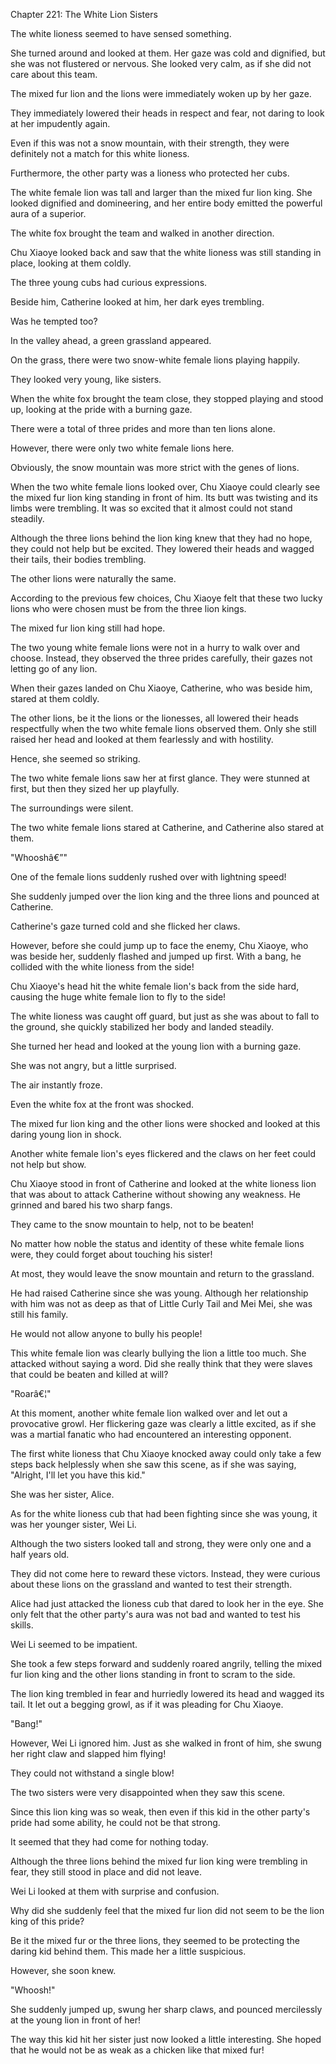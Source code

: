Chapter 221: The White Lion Sisters

The white lioness seemed to have sensed something.

She turned around and looked at them. Her gaze was cold and dignified, but she was not flustered or nervous. She looked very calm, as if she did not care about this team.

The mixed fur lion and the lions were immediately woken up by her gaze.

They immediately lowered their heads in respect and fear, not daring to look at her impudently again.

Even if this was not a snow mountain, with their strength, they were definitely not a match for this white lioness.

Furthermore, the other party was a lioness who protected her cubs.

The white female lion was tall and larger than the mixed fur lion king. She looked dignified and domineering, and her entire body emitted the powerful aura of a superior.

The white fox brought the team and walked in another direction.

Chu Xiaoye looked back and saw that the white lioness was still standing in place, looking at them coldly.

The three young cubs had curious expressions.

Beside him, Catherine looked at him, her dark eyes trembling.

Was he tempted too?

In the valley ahead, a green grassland appeared.

On the grass, there were two snow-white female lions playing happily.

They looked very young, like sisters.

When the white fox brought the team close, they stopped playing and stood up, looking at the pride with a burning gaze.

There were a total of three prides and more than ten lions alone.

However, there were only two white female lions here.

Obviously, the snow mountain was more strict with the genes of lions.

When the two white female lions looked over, Chu Xiaoye could clearly see the mixed fur lion king standing in front of him. Its butt was twisting and its limbs were trembling. It was so excited that it almost could not stand steadily.

Although the three lions behind the lion king knew that they had no hope, they could not help but be excited. They lowered their heads and wagged their tails, their bodies trembling.

The other lions were naturally the same.

According to the previous few choices, Chu Xiaoye felt that these two lucky lions who were chosen must be from the three lion kings.

The mixed fur lion king still had hope.

The two young white female lions were not in a hurry to walk over and choose. Instead, they observed the three prides carefully, their gazes not letting go of any lion.

When their gazes landed on Chu Xiaoye, Catherine, who was beside him, stared at them coldly.

The other lions, be it the lions or the lionesses, all lowered their heads respectfully when the two white female lions observed them. Only she still raised her head and looked at them fearlessly and with hostility.

Hence, she seemed so striking.

The two white female lions saw her at first glance. They were stunned at first, but then they sized her up playfully.

The surroundings were silent.

The two white female lions stared at Catherine, and Catherine also stared at them.

"Whooshâ€”"

One of the female lions suddenly rushed over with lightning speed\!

She suddenly jumped over the lion king and the three lions and pounced at Catherine.

Catherine's gaze turned cold and she flicked her claws.

However, before she could jump up to face the enemy, Chu Xiaoye, who was beside her, suddenly flashed and jumped up first. With a bang, he collided with the white lioness from the side\!

Chu Xiaoye's head hit the white female lion's back from the side hard, causing the huge white female lion to fly to the side\!

The white lioness was caught off guard, but just as she was about to fall to the ground, she quickly stabilized her body and landed steadily.

She turned her head and looked at the young lion with a burning gaze.

She was not angry, but a little surprised.

The air instantly froze.

Even the white fox at the front was shocked.

The mixed fur lion king and the other lions were shocked and looked at this daring young lion in shock.

Another white female lion's eyes flickered and the claws on her feet could not help but show.

Chu Xiaoye stood in front of Catherine and looked at the white lioness lion that was about to attack Catherine without showing any weakness. He grinned and bared his two sharp fangs.

They came to the snow mountain to help, not to be beaten\!

No matter how noble the status and identity of these white female lions were, they could forget about touching his sister\!

At most, they would leave the snow mountain and return to the grassland.

He had raised Catherine since she was young. Although her relationship with him was not as deep as that of Little Curly Tail and Mei Mei, she was still his family.

He would not allow anyone to bully his people\!

This white female lion was clearly bullying the lion a little too much. She attacked without saying a word. Did she really think that they were slaves that could be beaten and killed at will?

"Roarâ€¦"

At this moment, another white female lion walked over and let out a provocative growl. Her flickering gaze was clearly a little excited, as if she was a martial fanatic who had encountered an interesting opponent.

The first white lioness that Chu Xiaoye knocked away could only take a few steps back helplessly when she saw this scene, as if she was saying, "Alright, I'll let you have this kid."

She was her sister, Alice.

As for the white lioness cub that had been fighting since she was young, it was her younger sister, Wei Li.

Although the two sisters looked tall and strong, they were only one and a half years old.

They did not come here to reward these victors. Instead, they were curious about these lions on the grassland and wanted to test their strength.

Alice had just attacked the lioness cub that dared to look her in the eye. She only felt that the other party's aura was not bad and wanted to test his skills.

Wei Li seemed to be impatient.

She took a few steps forward and suddenly roared angrily, telling the mixed fur lion king and the other lions standing in front to scram to the side.

The lion king trembled in fear and hurriedly lowered its head and wagged its tail. It let out a begging growl, as if it was pleading for Chu Xiaoye.

"Bang\!"

However, Wei Li ignored him. Just as she walked in front of him, she swung her right claw and slapped him flying\!

They could not withstand a single blow\!

The two sisters were very disappointed when they saw this scene.

Since this lion king was so weak, then even if this kid in the other party's pride had some ability, he could not be that strong.

It seemed that they had come for nothing today.

Although the three lions behind the mixed fur lion king were trembling in fear, they still stood in place and did not leave.

Wei Li looked at them with surprise and confusion.

Why did she suddenly feel that the mixed fur lion did not seem to be the lion king of this pride?

Be it the mixed fur or the three lions, they seemed to be protecting the daring kid behind them. This made her a little suspicious.

However, she soon knew.

"Whoosh\!"

She suddenly jumped up, swung her sharp claws, and pounced mercilessly at the young lion in front of her\!

The way this kid hit her sister just now looked a little interesting. She hoped that he would not be as weak as a chicken like that mixed fur\!